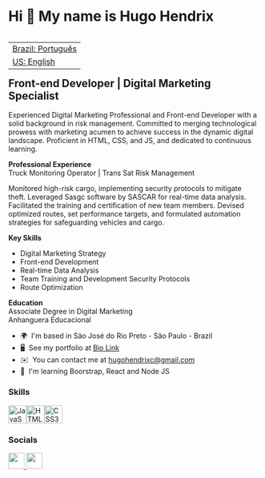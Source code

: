 Hi 👋 My name is Hugo Hendrix
=============================

<table align="right">
 <tr><td><a href="https://github.com/HugoHendrix/hugohendrix/blob/main/README.md">Brazil: Português</a></td></tr> 
 <tr><td><a href="https://github.com/HugoHendrix/hugohendrix/blob/main/README-en.md">US: English</a></td></tr>
</table>

Front-end Developer | Digital Marketing Specialist
--------------------------------------------------

Experienced Digital Marketing Professional and Front-end Developer with a solid background in risk management. Committed to merging technological prowess with marketing acumen to achieve success in the dynamic digital landscape. Proficient in HTML, CSS, and JS, and dedicated to continuous learning. 

**Professional Experience** <br>
Truck Monitoring Operator | Trans Sat Risk Management 

Monitored high-risk cargo, implementing security protocols to mitigate theft. Leveraged Sasgc software by SASCAR for real-time data analysis. Facilitated the training and certification of new team members. Devised optimized routes, set performance targets, and formulated automation strategies for safeguarding vehicles and cargo. 

**Key Skills** 

- Digital Marketing Strategy 
- Front-end Development 
- Real-time Data Analysis 
- Team Training and Development Security Protocols 
- Route Optimization 


**Education** <br>
Associate Degree in Digital Marketing <br>
Anhanguera Educacional

* 🌍  I'm based in São José do Rio Preto - São Paulo - Brazil
* 🖥️  See my portfolio at [Bio Link](http://bio.link/hugohendrix)
* ✉️  You can contact me at [hugohendrixc@gmail.com](mailto:hugohendrixc@gmail.com)
* 🧠  I'm learning Boorstrap, React and Node JS

### Skills


<p align="left">
<a href="#" target="_blank" rel="noreferrer"><img src="https://raw.githubusercontent.com/danielcranney/readme-generator/main/public/icons/skills/javascript-colored.svg" width="36" height="36" alt="JavaScript" /></a><a href="#" target="_blank" rel="noreferrer"><img src="https://raw.githubusercontent.com/danielcranney/readme-generator/main/public/icons/skills/html5-colored.svg" width="36" height="36" alt="HTML5" /></a><a href="#" target="_blank" rel="noreferrer"><img src="https://raw.githubusercontent.com/danielcranney/readme-generator/main/public/icons/skills/css3-colored.svg" width="36" height="36" alt="CSS3" /></a>
</p>

### Socials

<p align="left"> <a href="https://www.github.com/hugohendrix" target="_blank" rel="noreferrer"> <picture> <source media="(prefers-color-scheme: dark)" srcset="https://raw.githubusercontent.com/danielcranney/readme-generator/main/public/icons/socials/github-dark.svg" /> <source media="(prefers-color-scheme: light)" srcset="https://raw.githubusercontent.com/danielcranney/readme-generator/main/public/icons/socials/github.svg" /> <img src="https://raw.githubusercontent.com/danielcranney/readme-generator/main/public/icons/socials/github.svg" width="32" height="32" /> </picture> </a>  <a href="https://www.linkedin.com/in/hugohendrix" target="_blank" rel="noreferrer"> <picture> <source media="(prefers-color-scheme: light)" srcset="https://raw.githubusercontent.com/danielcranney/readme-generator/main/public/icons/socials/linkedin-dark.svg" /> <source media="(prefers-color-scheme: light)" srcset="https://raw.githubusercontent.com/danielcranney/readme-generator/main/public/icons/socials/linkedin.svg" /> <img src="https://raw.githubusercontent.com/danielcranney/readme-generator/main/public/icons/socials/linkedin.svg" width="32" height="32" /> </picture> </a></p>
